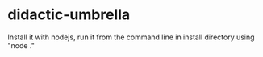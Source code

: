 # didactic-umbrella

Install it with nodejs, run it from the command line in install directory using "node ."
